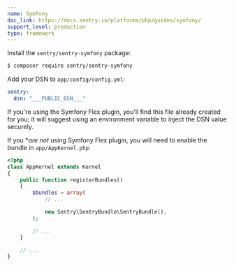 ```yaml
---
name: Symfony
doc_link: https://docs.sentry.io/platforms/php/guides/symfony/
support_level: production
type: framework
---
```


Install the `sentry/sentry-symfony` package:

```bash
$ composer require sentry/sentry-symfony
```

Add your DSN to `app/config/config.yml`:

```yaml
sentry:
  dsn: "___PUBLIC_DSN___"
```

If you're using the Symfony Flex plugin, you'll find this file already created for you; it will suggest using an environment variable to inject the DSN value securely.

If you **are not* using Symfony Flex plugin, you will need to enable the bundle in `app/AppKernel.php`:

```php
<?php
class AppKernel extends Kernel
{
    public function registerBundles()
    {
        $bundles = array(
            // ...

            new Sentry\SentryBundle\SentryBundle(),
        );

        // ...
    }

    // ...
}
```
